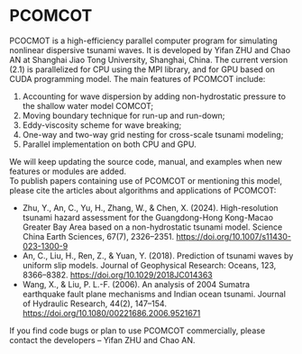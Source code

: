 # PCOMCOT
PCOCMOT is a high-efficiency parallel computer program for simulating nonlinear dispersive tsunami waves.
It is developed by Yifan ZHU and Chao AN at Shanghai Jiao Tong University, Shanghai, China.
The current version (2.1) is parallelized for CPU using the MPI library, and for GPU based on CUDA programming model.
The main features of PCOMCOT include:
1) Accounting for wave dispersion by adding non-hydrostatic pressure to the shallow water model COMCOT;
2) Moving boundary technique for run-up and run-down;
3) Eddy-viscosity scheme for wave breaking;
4) One-way and two-way grid nesting for cross-scale tsunami modeling;
5) Parallel implementation on both CPU and GPU.
   
We will keep updating the source code, manual, and examples when new features or modules are added.\
To publish papers containing use of PCOMCOT or mentioning this model, please cite the articles about algorithms and applications of PCOMCOT:
* Zhu, Y., An, C., Yu, H., Zhang, W., & Chen, X. (2024). High-resolution tsunami hazard assessment for the Guangdong-Hong Kong-Macao Greater Bay Area based on a non-hydrostatic tsunami model. Science China Earth Sciences, 67(7), 2326–2351. https://doi.org/10.1007/s11430-023-1300-9
* An, C., Liu, H., Ren, Z., & Yuan, Y. (2018). Prediction of tsunami waves by uniform slip models. Journal of Geophysical Research: Oceans, 123, 8366–8382. https://doi.org/10.1029/2018JC014363
* Wang, X., & Liu, P. L.-F. (2006). An analysis of 2004 Sumatra earthquake fault plane mechanisms and Indian ocean tsunami. Journal of
Hydraulic Research, 44(2), 147–154. https://doi.org/10.1080/00221686.2006.9521671

If you find code bugs or plan to use PCOMCOT commercially, please contact the developers – Yifan ZHU and Chao AN.
